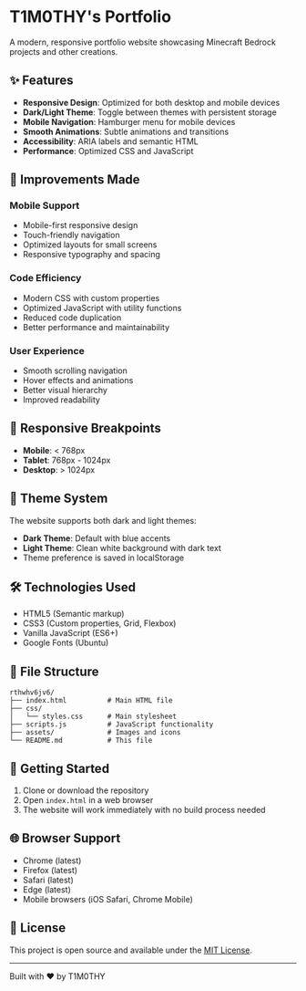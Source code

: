 # T1M0THY's Portfolio

A modern, responsive portfolio website showcasing Minecraft Bedrock projects and other creations.

## ✨ Features

- **Responsive Design**: Optimized for both desktop and mobile devices
- **Dark/Light Theme**: Toggle between themes with persistent storage
- **Mobile Navigation**: Hamburger menu for mobile devices
- **Smooth Animations**: Subtle animations and transitions
- **Accessibility**: ARIA labels and semantic HTML
- **Performance**: Optimized CSS and JavaScript

## 🚀 Improvements Made

### Mobile Support
- Mobile-first responsive design
- Touch-friendly navigation
- Optimized layouts for small screens
- Responsive typography and spacing

### Code Efficiency
- Modern CSS with custom properties
- Optimized JavaScript with utility functions
- Reduced code duplication
- Better performance and maintainability

### User Experience
- Smooth scrolling navigation
- Hover effects and animations
- Better visual hierarchy
- Improved readability

## 📱 Responsive Breakpoints

- **Mobile**: < 768px
- **Tablet**: 768px - 1024px  
- **Desktop**: > 1024px

## 🎨 Theme System

The website supports both dark and light themes:
- **Dark Theme**: Default with blue accents
- **Light Theme**: Clean white background with dark text
- Theme preference is saved in localStorage

## 🛠️ Technologies Used

- HTML5 (Semantic markup)
- CSS3 (Custom properties, Grid, Flexbox)
- Vanilla JavaScript (ES6+)
- Google Fonts (Ubuntu)

## 📁 File Structure

```
rthwhv6jv6/
├── index.html          # Main HTML file
├── css/
│   └── styles.css      # Main stylesheet
├── scripts.js          # JavaScript functionality
├── assets/             # Images and icons
└── README.md           # This file
```

## 🚀 Getting Started

1. Clone or download the repository
2. Open `index.html` in a web browser
3. The website will work immediately with no build process needed

## 🌐 Browser Support

- Chrome (latest)
- Firefox (latest)
- Safari (latest)
- Edge (latest)
- Mobile browsers (iOS Safari, Chrome Mobile)

## 📝 License

This project is open source and available under the [MIT License](LICENSE).

---

Built with ❤️ by T1M0THY 